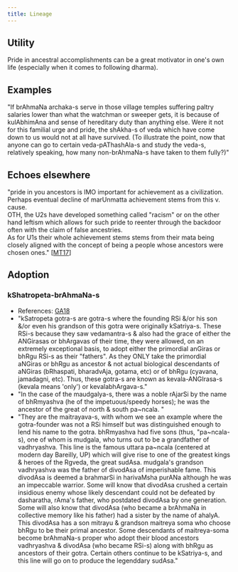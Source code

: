 ```yaml
---
title: Lineage
---
```


## Utility
Pride in ancestral accomplishments can be a great motivator in one's own life (especially when it comes to following dharma).

## Examples
"If brAhmaNa archaka-s serve in those village temples suffering paltry salaries lower than what the watchman or sweeper gets, it is because of kulAbhimAna and sense of hereditary duty than anything else. Were it not for this familial urge and pride, the shAkha-s of veda which have come down to us would not at all have survived. (To illustrate the point, now that anyone can go to certain veda-pAThashAla-s and study the veda-s, relatively speaking, how many non-brAhmaNa-s have taken to them fully?)"

## Echoes elsewhere
"pride in you ancestors is IMO important for achievement as a civilization. Perhaps eventual decline of marUnmatta achievement stems from this v. cause.  
OTH, the U2s have developed something called "racism" or on the other hand leftism which allows for such pride to reenter through the backdoor often with the claim of false ancestries.  
As for U1s their whole achievement stems stems from their mata being closely aligned with the concept of being a people whose ancestors were chosen ones." [[MT17](https://twitter.com/blog_supplement/status/846556225638748160)]

## Adoption
### kShatropeta-brAhmaNa-s
- References: [GA18](https://mobile.twitter.com/GhorAngirasa/status/1061911200940740608)
- "kSatropeta gotra-s are gotra-s where the founding RSi &/or his son &/or even his grandson of this gotra were originally kSatriya-s. These RSi-s because they saw vedamantra-s & also had the grace of either the ANGirasas or bhArgavas of their time, they were allowed, on an extremely exceptional basis, to adopt either the primordial anGiras or bhRgu RSi-s as their "fathers". As they ONLY take the primordial aNGiras or bhRgu as ancestor & not actual biological descendants of aNGiras (bRhaspati, bharadvAja, gotama, etc) or of bhRgu (cyavana, jamadagni, etc). Thus, these gotra-s are known as kevala-ANGIrasa-s (kevala means 'only') or kevalabhArgava-s."
- "In the case of the maudgalya-s, there was a noble rAjarSi by the name of bhRmyashva (he of the impetuous/speedy horses); he was the ancestor of the great of north & south pa~ncala. "
- "They are the maitrayava-s, with whom we see an example where the gotra-founder was not a RSi himself but was distinguished enough to lend his name to the gotra. bhRmyashva had five sons (thus, "pa~ncala-s), one of whom is mudgala, who turns out to be a grandfather of vadhryashva. This line is the famous uttara pa~ncala (centered at modern day Bareilly, UP) which will give rise to one of the greatest kings & heroes of the Rgveda, the great sudAsa. mudgala's grandson vadhryashva was the father of divodAsa of imperishable fame. This divodAsa is deemed a brahmarSi in harivaMsha purANa although he was an impeccable warrior. Some will know that divodAsa crushed a certain insidious enemy whose likely descendant could not be defeated by dasharatha, rAma's father, who postdated divodAsa by one generation. Some will also know that divodAsa (who became a brAhmaNa in collective memory like his father) had a sister by the name of ahalyA.  This divodAsa has a son mitrayu & grandson maitreya soma who choose bhRgu to be their primal ancestor. Some descendants of maitreya-soma become brAhmaNa-s proper who adopt their blood ancestors vadhryashva & divodAsa (who became RSi-s) along with bhRgu as ancestors of their gotra. Certain others continue to be kSatriya-s, and this line will go on to produce the legenddary sudAsa."